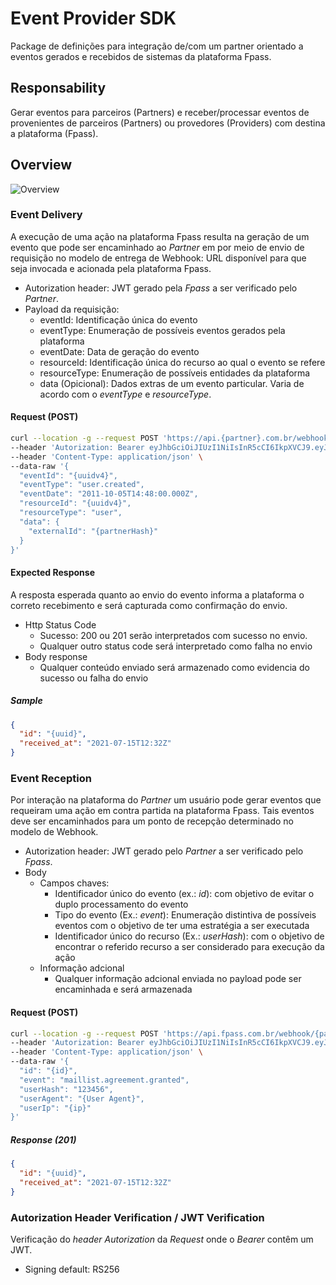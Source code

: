 # Event Provider SDK
Package de definições para integração de/com um partner orientado a eventos gerados e recebidos de sistemas da plataforma Fpass.

## Responsability
Gerar eventos para parceiros (Partners) e receber/processar eventos de provenientes de parceiros (Partners) ou provedores (Providers) com destina a plataforma (Fpass).

## Overview
![Overview](https://www.plantuml.com/plantuml/proxy?cache=no&src=https://raw.githubusercontent.com/Holding-Fpass/iam-provider-sdk/main/uml/event-overview-v1.0.0.iuml)

### Event Delivery
A execução de uma ação na plataforma Fpass resulta na geração de um evento que pode ser encaminhado ao _Partner_ em por meio de envio de requisição no modelo de entrega de Webhook: URL disponível para que seja invocada e acionada pela plataforma Fpass.
- Autorization header: JWT gerado pela _Fpass_ a ser verificado pelo _Partner_.
- Payload da requisição:
  - eventId: Identificação única do evento
  - eventType: Enumeração de possíveis eventos gerados pela plataforma
  - eventDate: Data de geração do evento
  - resourceId: Identificação única do recurso ao qual o evento se refere
  - resourceType: Enumeração de possíveis entidades da plataforma
  - data (Opicional): Dados extras de um evento particular. Varia de acordo com o _eventType_ e _resourceType_. 

#### Request (POST)
```sh
curl --location -g --request POST 'https://api.{partner}.com.br/webhook/fpass' \
--header 'Autorization: Bearer eyJhbGciOiJIUzI1NiIsInR5cCI6IkpXVCJ9.eyJoYXNoIjoie3V1aWR2NH0ifQ.TLbn1su7hWUVHADW3Qe1e6KvTAx0ravL3wuE5TIxvUE' \
--header 'Content-Type: application/json' \
--data-raw '{
  "eventId": "{uuidv4}",
  "eventType": "user.created",
  "eventDate": "2011-10-05T14:48:00.000Z",
  "resourceId": "{uuidv4}",
  "resourceType": "user",
  "data": {
    "externalId": "{partnerHash}"
  }
}'
```

#### Expected Response
A resposta esperada quanto ao envio do evento informa a plataforma o correto recebimento e será capturada como confirmação do envio.
- Http Status Code
  - Sucesso: 200 ou 201 serão interpretados com sucesso no envio.
  - Qualquer outro status code será interpretado como falha no envio
- Body response
  - Qualquer conteúdo enviado será armazenado como evidencia do sucesso ou falha do envio
##### Sample
```json
{
  "id": "{uuid}",
  "received_at": "2021-07-15T12:32Z"
}
```

### Event Reception
Por interação na plataforma do _Partner_ um usuário pode gerar eventos que requeiram uma ação em contra partida na plataforma Fpass. Tais eventos deve ser encaminhados para um ponto de recepção determinado no modelo de Webhook.
- Autorization header: JWT gerado pelo _Partner_ a ser verificado pelo _Fpass_.
- Body
  - Campos chaves:
    - Identificador único do evento (ex.: _id_): com objetivo de evitar o duplo processamento do evento
    - Tipo do evento (Ex.: _event_): Enumeração distintiva de possíveis eventos com o objetivo de ter uma estratégia a ser executada
    - Identificador único do recurso (Ex.: _userHash_): com o objetivo de encontrar o referido recurso a ser considerado para execução da ação
  - Informação adcional
    - Qualquer informação adcional enviada no payload pode ser encaminhada e será armazenada
#### Request (POST)
```sh
curl --location -g --request POST 'https://api.fpass.com.br/webhook/{partnerCode}' \
--header 'Autorization: Bearer eyJhbGciOiJIUzI1NiIsInR5cCI6IkpXVCJ9.eyJoYXNoIjoie3V1aWR2NH0ifQ.TLbn1su7hWUVHADW3Qe1e6KvTAx0ravL3wuE5TIxvUE' \
--header 'Content-Type: application/json' \
--data-raw '{
  "id": "{id}",
  "event": "maillist.agreement.granted",
  "userHash": "123456",
  "userAgent": "{User Agent}",
  "userIp": "{ip}"
}'
```
##### Response (201)
```json
{
  "id": "{uuid}",
  "received_at": "2021-07-15T12:32Z"
}
```

### Autorization Header Verification / JWT Verification
Verificação do _header_ _Autorization_ da _Request_ onde o _Bearer_ contêm um JWT.
- Signing default: RS256